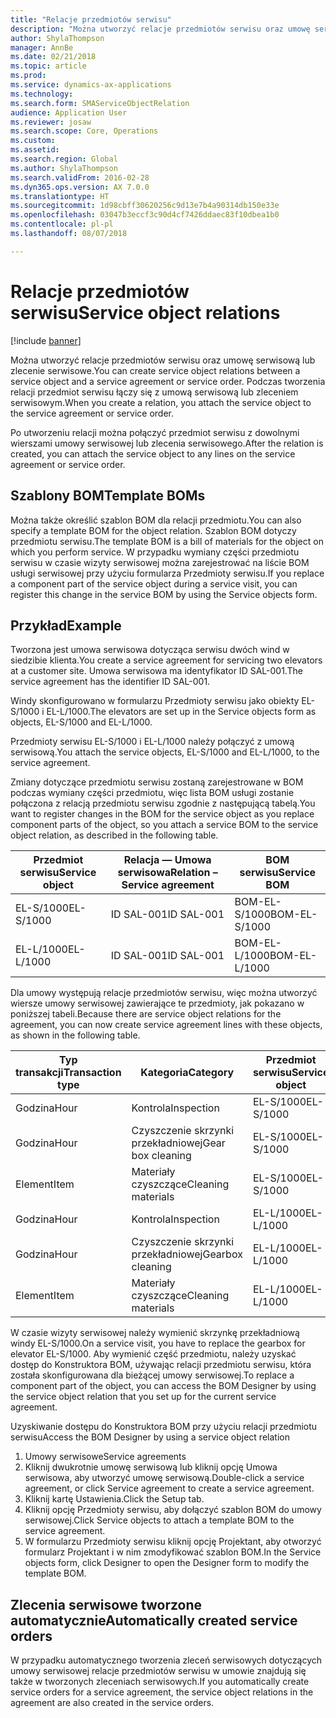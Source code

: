 ```yaml
---
title: "Relacje przedmiotów serwisu"
description: "Można utworzyć relacje przedmiotów serwisu oraz umowę serwisową lub zlecenie serwisowe."
author: ShylaThompson
manager: AnnBe
ms.date: 02/21/2018
ms.topic: article
ms.prod: 
ms.service: dynamics-ax-applications
ms.technology: 
ms.search.form: SMAServiceObjectRelation
audience: Application User
ms.reviewer: josaw
ms.search.scope: Core, Operations
ms.custom: 
ms.assetid: 
ms.search.region: Global
ms.author: ShylaThompson
ms.search.validFrom: 2016-02-28
ms.dyn365.ops.version: AX 7.0.0
ms.translationtype: HT
ms.sourcegitcommit: 1d98cbff30620256c9d13e7b4a90314db150e33e
ms.openlocfilehash: 03047b3eccf3c90d4cf7426ddaec83f10dbea1b0
ms.contentlocale: pl-pl
ms.lasthandoff: 08/07/2018

---
```


# <a name="service-object-relations"></a><span data-ttu-id="a439a-103">Relacje przedmiotów serwisu</span><span class="sxs-lookup"><span data-stu-id="a439a-103">Service object relations</span></span> 

[!include [banner](../includes/banner.md)]

<span data-ttu-id="a439a-104">Można utworzyć relacje przedmiotów serwisu oraz umowę serwisową lub zlecenie serwisowe.</span><span class="sxs-lookup"><span data-stu-id="a439a-104">You can create service object relations between a service object and a service agreement or service order.</span></span> <span data-ttu-id="a439a-105">Podczas tworzenia relacji przedmiot serwisu łączy się z umową serwisową lub zleceniem serwisowym.</span><span class="sxs-lookup"><span data-stu-id="a439a-105">When you create a relation, you attach the service object to the service agreement or service order.</span></span>

<span data-ttu-id="a439a-106">Po utworzeniu relacji można połączyć przedmiot serwisu z dowolnymi wierszami umowy serwisowej lub zlecenia serwisowego.</span><span class="sxs-lookup"><span data-stu-id="a439a-106">After the relation is created, you can attach the service object to any lines on the service agreement or service order.</span></span>

## <a name="template-boms"></a><span data-ttu-id="a439a-107">Szablony BOM</span><span class="sxs-lookup"><span data-stu-id="a439a-107">Template BOMs</span></span>

<span data-ttu-id="a439a-108">Można także określić szablon BOM dla relacji przedmiotu.</span><span class="sxs-lookup"><span data-stu-id="a439a-108">You can also specify a template BOM for the object relation.</span></span> <span data-ttu-id="a439a-109">Szablon BOM dotyczy przedmiotu serwisu.</span><span class="sxs-lookup"><span data-stu-id="a439a-109">The template BOM is a bill of materials for the object on which you perform service.</span></span> <span data-ttu-id="a439a-110">W przypadku wymiany części przedmiotu serwisu w czasie wizyty serwisowej można zarejestrować na liście BOM usługi serwisowej przy użyciu formularza Przedmioty serwisu.</span><span class="sxs-lookup"><span data-stu-id="a439a-110">If you replace a component part of the service object during a service visit, you can register this change in the service BOM by using the Service objects form.</span></span>

## <a name="example"></a><span data-ttu-id="a439a-111">Przykład</span><span class="sxs-lookup"><span data-stu-id="a439a-111">Example</span></span>

<span data-ttu-id="a439a-112">Tworzona jest umowa serwisowa dotycząca serwisu dwóch wind w siedzibie klienta.</span><span class="sxs-lookup"><span data-stu-id="a439a-112">You create a service agreement for servicing two elevators at a customer site.</span></span>
<span data-ttu-id="a439a-113">Umowa serwisowa ma identyfikator ID SAL-001.</span><span class="sxs-lookup"><span data-stu-id="a439a-113">The service agreement has the identifier ID SAL-001.</span></span>

<span data-ttu-id="a439a-114">Windy skonfigurowano w formularzu Przedmioty serwisu jako obiekty EL-S/1000 i EL-L/1000.</span><span class="sxs-lookup"><span data-stu-id="a439a-114">The elevators are set up in the Service objects form as objects, EL-S/1000 and EL-L/1000.</span></span>

<span data-ttu-id="a439a-115">Przedmioty serwisu EL-S/1000 i EL-L/1000 należy połączyć z umową serwisową.</span><span class="sxs-lookup"><span data-stu-id="a439a-115">You attach the service objects, EL-S/1000 and EL-L/1000, to the service agreement.</span></span>

<span data-ttu-id="a439a-116">Zmiany dotyczące przedmiotu serwisu zostaną zarejestrowane w BOM podczas wymiany części przedmiotu, więc lista BOM usługi zostanie połączona z relacją przedmiotu serwisu zgodnie z następującą tabelą.</span><span class="sxs-lookup"><span data-stu-id="a439a-116">You want to register changes in the BOM for the service object as you replace component parts of the object, so you attach a service BOM to the service object relation, as described in the following table.</span></span>

| <span data-ttu-id="a439a-117">Przedmiot serwisu</span><span class="sxs-lookup"><span data-stu-id="a439a-117">Service object</span></span> | <span data-ttu-id="a439a-118">Relacja — Umowa serwisowa</span><span class="sxs-lookup"><span data-stu-id="a439a-118">Relation – Service agreement</span></span> | <span data-ttu-id="a439a-119">BOM serwisu</span><span class="sxs-lookup"><span data-stu-id="a439a-119">Service BOM</span></span>   |
|----------------|------------------------------|---------------|
| <span data-ttu-id="a439a-120">EL-S/1000</span><span class="sxs-lookup"><span data-stu-id="a439a-120">EL-S/1000</span></span>      | <span data-ttu-id="a439a-121">ID SAL-001</span><span class="sxs-lookup"><span data-stu-id="a439a-121">ID SAL-001</span></span>                   | <span data-ttu-id="a439a-122">BOM-EL-S/1000</span><span class="sxs-lookup"><span data-stu-id="a439a-122">BOM-EL-S/1000</span></span> |
| <span data-ttu-id="a439a-123">EL-L/1000</span><span class="sxs-lookup"><span data-stu-id="a439a-123">EL-L/1000</span></span>      | <span data-ttu-id="a439a-124">ID SAL-001</span><span class="sxs-lookup"><span data-stu-id="a439a-124">ID SAL-001</span></span>                   | <span data-ttu-id="a439a-125">BOM-EL-L/1000</span><span class="sxs-lookup"><span data-stu-id="a439a-125">BOM-EL-L/1000</span></span> |

<span data-ttu-id="a439a-126">Dla umowy występują relacje przedmiotów serwisu, więc można utworzyć wiersze umowy serwisowej zawierające te przedmioty, jak pokazano w poniższej tabeli.</span><span class="sxs-lookup"><span data-stu-id="a439a-126">Because there are service object relations for the agreement, you can now create service agreement lines with these objects, as shown in the following table.</span></span>

| <span data-ttu-id="a439a-127">Typ transakcji</span><span class="sxs-lookup"><span data-stu-id="a439a-127">Transaction type</span></span> | <span data-ttu-id="a439a-128">Kategoria</span><span class="sxs-lookup"><span data-stu-id="a439a-128">Category</span></span>           | <span data-ttu-id="a439a-129">Przedmiot serwisu</span><span class="sxs-lookup"><span data-stu-id="a439a-129">Service object</span></span> |
|------------------|--------------------|----------------|
| <span data-ttu-id="a439a-130">Godzina</span><span class="sxs-lookup"><span data-stu-id="a439a-130">Hour</span></span>             | <span data-ttu-id="a439a-131">Kontrola</span><span class="sxs-lookup"><span data-stu-id="a439a-131">Inspection</span></span>         | <span data-ttu-id="a439a-132">EL-S/1000</span><span class="sxs-lookup"><span data-stu-id="a439a-132">EL-S/1000</span></span>      |
| <span data-ttu-id="a439a-133">Godzina</span><span class="sxs-lookup"><span data-stu-id="a439a-133">Hour</span></span>             | <span data-ttu-id="a439a-134">Czyszczenie skrzynki przekładniowej</span><span class="sxs-lookup"><span data-stu-id="a439a-134">Gear box cleaning</span></span>  | <span data-ttu-id="a439a-135">EL-S/1000</span><span class="sxs-lookup"><span data-stu-id="a439a-135">EL-S/1000</span></span>      |
| <span data-ttu-id="a439a-136">Element</span><span class="sxs-lookup"><span data-stu-id="a439a-136">Item</span></span>             | <span data-ttu-id="a439a-137">Materiały czyszczące</span><span class="sxs-lookup"><span data-stu-id="a439a-137">Cleaning materials</span></span> | <span data-ttu-id="a439a-138">EL-S/1000</span><span class="sxs-lookup"><span data-stu-id="a439a-138">EL-S/1000</span></span>      |
| <span data-ttu-id="a439a-139">Godzina</span><span class="sxs-lookup"><span data-stu-id="a439a-139">Hour</span></span>             | <span data-ttu-id="a439a-140">Kontrola</span><span class="sxs-lookup"><span data-stu-id="a439a-140">Inspection</span></span>         | <span data-ttu-id="a439a-141">EL-L/1000</span><span class="sxs-lookup"><span data-stu-id="a439a-141">EL-L/1000</span></span>      |
| <span data-ttu-id="a439a-142">Godzina</span><span class="sxs-lookup"><span data-stu-id="a439a-142">Hour</span></span>             | <span data-ttu-id="a439a-143">Czyszczenie skrzynki przekładniowej</span><span class="sxs-lookup"><span data-stu-id="a439a-143">Gearbox cleaning</span></span>   | <span data-ttu-id="a439a-144">EL-L/1000</span><span class="sxs-lookup"><span data-stu-id="a439a-144">EL-L/1000</span></span>      |
| <span data-ttu-id="a439a-145">Element</span><span class="sxs-lookup"><span data-stu-id="a439a-145">Item</span></span>             | <span data-ttu-id="a439a-146">Materiały czyszczące</span><span class="sxs-lookup"><span data-stu-id="a439a-146">Cleaning materials</span></span> | <span data-ttu-id="a439a-147">EL-L/1000</span><span class="sxs-lookup"><span data-stu-id="a439a-147">EL-L/1000</span></span>      |

<span data-ttu-id="a439a-148">W czasie wizyty serwisowej należy wymienić skrzynkę przekładniową windy EL-S/1000.</span><span class="sxs-lookup"><span data-stu-id="a439a-148">On a service visit, you have to replace the gearbox for elevator EL-S/1000.</span></span> <span data-ttu-id="a439a-149">Aby wymienić część przedmiotu, należy uzyskać dostęp do Konstruktora BOM, używając relacji przedmiotu serwisu, która została skonfigurowana dla bieżącej umowy serwisowej.</span><span class="sxs-lookup"><span data-stu-id="a439a-149">To replace a component part of the object, you can access the BOM Designer by using the service object relation that you set up for the current service agreement.</span></span>

<span data-ttu-id="a439a-150">Uzyskiwanie dostępu do Konstruktora BOM przy użyciu relacji przedmiotu serwisu</span><span class="sxs-lookup"><span data-stu-id="a439a-150">Access the BOM Designer by using a service object relation</span></span>

1. <span data-ttu-id="a439a-151">Umowy serwisowe</span><span class="sxs-lookup"><span data-stu-id="a439a-151">Service agreements</span></span>
2. <span data-ttu-id="a439a-152">Kliknij dwukrotnie umowę serwisową lub kliknij opcję Umowa serwisowa, aby utworzyć umowę serwisową.</span><span class="sxs-lookup"><span data-stu-id="a439a-152">Double-click a service agreement, or click Service agreement to create a service agreement.</span></span>
3. <span data-ttu-id="a439a-153">Kliknij kartę Ustawienia.</span><span class="sxs-lookup"><span data-stu-id="a439a-153">Click the Setup tab.</span></span>
4. <span data-ttu-id="a439a-154">Kliknij opcję Przedmioty serwisu, aby dołączyć szablon BOM do umowy serwisowej.</span><span class="sxs-lookup"><span data-stu-id="a439a-154">Click Service objects to attach a template BOM to the service agreement.</span></span>
5. <span data-ttu-id="a439a-155">W formularzu Przedmioty serwisu kliknij opcję Projektant, aby otworzyć formularz Projektant i w nim zmodyfikować szablon BOM.</span><span class="sxs-lookup"><span data-stu-id="a439a-155">In the Service objects form, click Designer to open the Designer form to modify the template BOM.</span></span>

## <a name="automatically-created-service-orders"></a><span data-ttu-id="a439a-156">Zlecenia serwisowe tworzone automatycznie</span><span class="sxs-lookup"><span data-stu-id="a439a-156">Automatically created service orders</span></span>

<span data-ttu-id="a439a-157">W przypadku automatycznego tworzenia zleceń serwisowych dotyczących umowy serwisowej relacje przedmiotów serwisu w umowie znajdują się także w tworzonych zleceniach serwisowych.</span><span class="sxs-lookup"><span data-stu-id="a439a-157">If you automatically create service orders for a service agreement, the service object relations in the agreement are also created in the service orders.</span></span>


